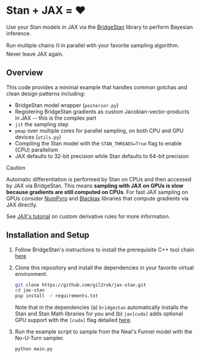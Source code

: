 # Stan + JAX = :heart:

Use your Stan models in JAX via the [BridgeStan](https://github.com/roualdes/bridgestan) library to perform Bayesian inference.

Run multiple chains :chains: in parallel with your favorite sampling algorithm. Never leave JAX again.

## Overview

This code provides a minimal example that handles common gotchas and clean design patterns including: 
- BridgeStan model wrapper (`posterior.py`)
- Registering BridgeStan gradients as custom Jacobian-vector-products in JAX -- this is the complex part
- `jit` the sampling step
- `pmap` over multiple cores for parallel sampling, on both CPU and GPU devices (`utils.py`)
- Compiling the Stan model with the `STAN_THREADS=True` flag to enable (CPU) parallelism
- JAX defaults to 32-bit precision while Stan defaults to 64-bit precision

> [!CAUTION]
> Automatic differentiation is performed by Stan on CPUs and then accessed by JAX via BridgeStan. This means **sampling with JAX on GPUs is slow because gradients are still computed on CPUs**. For fast JAX sampling on GPUs consider [NumPyro](https://github.com/pyro-ppl/numpyro) and [Blackjax](https://github.com/blackjax-devs/blackjax) libraries that compute gradients via JAX directly.

See [JAX's tutorial](https://jax.readthedocs.io/en/latest/notebooks/Custom_derivative_rules_for_Python_code.html#) on custom derivative rules for more information.

## Installation and Setup

1. Follow BridgeStan's instructions to install the prerequisite C++ tool chain [here](https://roualdes.github.io/bridgestan/latest/getting-started.html#getting-started)

2. Clone this repository and install the dependencies in your favorite virtual environment.

    ```bash
    git clone https://github.com/gil2rok/jax-stan.git
    cd jax-stan
    pip install -r requirements.txt
    ```

    Note that in the dependencies (a) `bridgestan` automatically installs the Stan and Stan Math libraries for you and (b) `jax[cuda]` adds optional GPU support with the `[cuda]` flag detailed [here](https://jax.readthedocs.io/en/latest/installation.html).
    
3. Run the example script to sample from the Neal's Funnel model with the No-U-Turn sampler.

    ```bash
    python main.py
    ```
